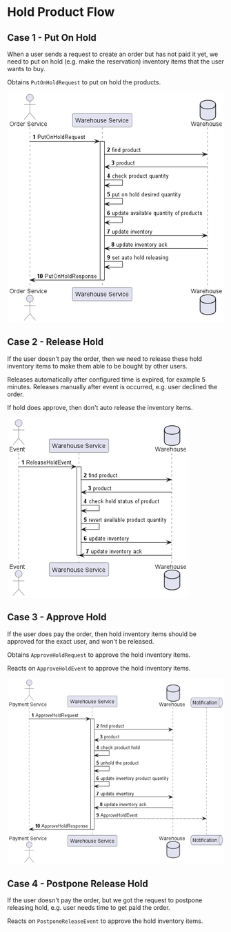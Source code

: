 # Hold Product Flow

## Case 1 - Put On Hold
When a user sends a request to create an order
but has not paid it yet, we need to put on hold
(e.g. make the reservation) inventory items that
the user wants to buy.

Obtains `PutOnHoldRequest` to put on hold the products.

![](./diagram/put-on-hold.png)

## Case 2 - Release Hold
If the user doesn't pay the order,
then we need to release these hold inventory
items to make them able to be bought by other users.

Releases automatically after configured time is expired, for example 5 minutes.
Releases manually after event is occurred, e.g. user declined the order.

If hold does approve, then don't auto release the inventory items.

![](./diagram/release-hold.png)

## Case 3 - Approve Hold
If the user does pay the order,
then hold inventory items should be approved
for the exact user, and won't be released.

Obtains `ApproveHoldRequest` to approve the hold inventory items.

Reacts on `ApproveHoldEvent` to approve the hold inventory items.

![](./diagram/approve-hold.png)

## Case 4 - Postpone Release Hold
If the user doesn't pay the order,
but we got the request to postpone releasing hold,
e.g. user needs time to get paid the order.

Reacts on `PostponeReleaseEvent` to approve the hold inventory items.
